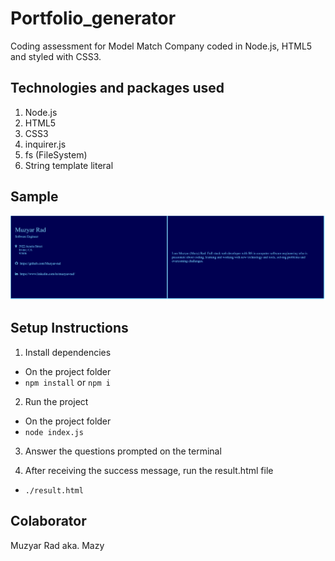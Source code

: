 # Portfolio_generator

Coding assessment for Model Match Company coded in Node.js, HTML5 and styled with CSS3.

## Technologies and packages used

1. Node.js
2. HTML5
3. CSS3
4. inquirer.js
5. fs (FileSystem)
6. String template literal

## Sample

![samplePortfolio](/samplePortfolio.png)

## Setup Instructions

1. Install dependencies

- On the project folder
- `npm install` or `npm i`

2. Run the project

- On the project folder
- `node index.js`

3. Answer the questions prompted on the terminal

4. After receiving the success message, run the result.html file

- `./result.html`

## Colaborator

Muzyar Rad aka. Mazy
